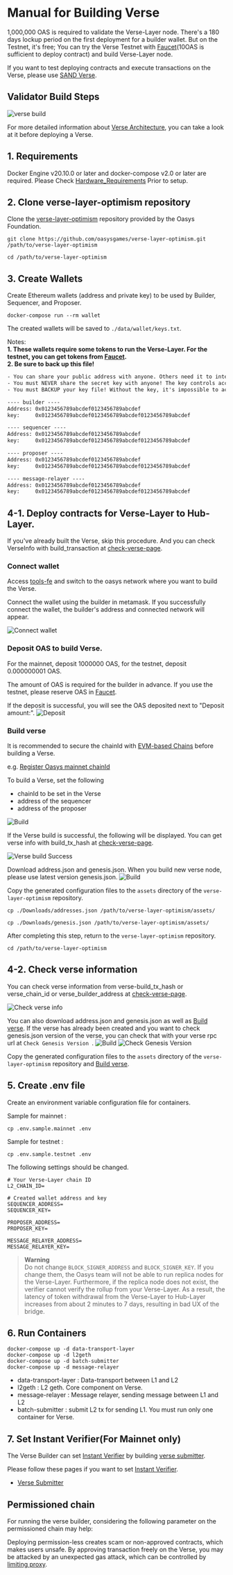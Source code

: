 # Manual for Building Verse

1,000,000 OAS is required to validate the Verse-Layer node.
There's a 180 days lockup period on the first deployment for a builder wallet.
But on the Testnet, it's free; You can try the Verse Testnet with [Faucet](https://faucet.testnet.oasys.games)(10OAS is sufficient to deploy contract) and build Verse-Layer node.

If you want to test deploying contracts and execute transactions on the Verse, please use [SAND Verse](/docs/verse-developer/how-to-build-verse/1-10-sandverse).

## Validator Build Steps

![verse build](/img/docs/techdocs/verse/versebuild.png)

For more detailed information about [Verse Architecture](/docs/architecture/verse-layer/1-1-verse-layer), you can take a look at it before deploying a Verse. 

## 1. Requirements

Docker Engine v20.10.0 or later and docker-compose v2.0 or later are required.
Please Check [Hardware_Requirements](/docs/verse-developer/how-to-build-verse/1-1-requirement) Prior to setup. 

## 2. Clone verse-layer-optimism repository
Clone the [verse-layer-optimism](https://github.com/oasysgames/verse-layer-optimism) repository provided by the Oasys Foundation.

```shell
git clone https://github.com/oasysgames/verse-layer-optimism.git /path/to/verse-layer-optimism

cd /path/to/verse-layer-optimism
```

## 3. Create Wallets

Create Ethereum wallets (address and private key) to be used by Builder, Sequencer, and Proposer.

```shell
docker-compose run --rm wallet
```

The created wallets will be saved to `./data/wallet/keys.txt`.

Notes:  
**1. These wallets require some tokens to run the Verse-Layer. For the testnet, you can get tokens from [Faucet](https://faucet.testnet.oasys.games/).**  
**2. Be sure to back up this file!**

```text:./data/wallet/keys.txt
- You can share your public address with anyone. Others need it to interact with you.
- You must NEVER share the secret key with anyone! The key controls access to your funds!
- You must BACKUP your key file! Without the key, it's impossible to access account funds!

---- builder ----
Address: 0x0123456789abcdef0123456789abcdef
key:     0x0123456789abcdef0123456789abcdef0123456789abcdef

---- sequencer ----
Address: 0x0123456789abcdef0123456789abcdef
key:     0x0123456789abcdef0123456789abcdef0123456789abcdef

---- proposer ----
Address: 0x0123456789abcdef0123456789abcdef
key:     0x0123456789abcdef0123456789abcdef0123456789abcdef

---- message-relayer ----
Address: 0x0123456789abcdef0123456789abcdef
key:     0x0123456789abcdef0123456789abcdef0123456789abcdef
```

## 4-1. Deploy contracts for Verse-Layer to Hub-Layer.

If you've already built the Verse, skip this procedure.
And you can check VerseInfo with build_transaction at [check-verse-page](#4-2-check-verse-information-from-verse_build-transaction).

### Connect wallet
Access [tools-fe](https://tools-fe.oasys.games) and switch to the oasys network where you want to build the Verse.

Connect the wallet using the builder in metamask.
If you successfully connect the wallet, the builder's address and connected network will appear.

![Connect wallet](/img/docs/techdocs/tools-fe/connect_wallet.png)

### Deposit OAS to build Verse.
For the mainnet, deposit 1000000 OAS, for the testnet, deposit 0.000000001 OAS.

The amount of OAS is required for the builder in advance. If you use the testnet, please reserve OAS in [Faucet](https://faucet.testnet.oasys.games).

If the deposit is successful, you will see the OAS deposited next to "Deposit amount:".
![Deposit](/img/docs/techdocs/tools-fe/deposit.png)

### Build verse
It is recommended to secure the chainId with [EVM-based Chains](https://github.com/ethereum-lists/chains) before building a Verse.

e.g. [Register Oasys mainnet chainId](https://github.com/fromreto/chains/commit/00aa7728b1b1180f9e2f6f284ccb585be956d524)

To build a Verse, set the following
- chainId to be set in the Verse
- address of the sequencer
- address of the proposer

![Build](/img/docs/techdocs/tools-fe/build.png)


If the Verse build is successful, the following will be displayed. You can get verse info with build_tx_hash at [check-verse-page](#4-2-check-verse-information-from-verse_build-transaction).

![Verse build Success](/img/docs/techdocs/tools-fe/verse_build_success.png)

Download address.json and genesis.json.
When you build new verse node, please use latest version genesis.json.
![Build](/img/docs/techdocs/tools-fe/build_complete.png)

Copy the generated configuration files to the `assets` directory of the `verse-layer-optimism` repository.

```shell
cp ./Downloads/addresses.json /path/to/verse-layer-optimism/assets/

cp ./Downloads/genesis.json /path/to/verse-layer-optimism/assets/ 
```

After completing this step, return to the `verse-layer-optimism` repository.

```shell
cd /path/to/verse-layer-optimism
```

## 4-2. Check verse information
You can check verse information from verse-build_tx_hash or verse_chain_id or verse_builder_address at [check-verse-page](https://tools-fe.oasys.games/check-verse).

![Check verse info](/img/docs/techdocs/tools-fe/check_verse_info.png)

You can also download address.json and genesis.json as well as [Build verse](#build-verse).
If the verse has already been created and you want to check genesis.json version of the verse, you can check that with your verse rpc url at `Check Genesis Version `.
![Build](/img/docs/techdocs/tools-fe/build_complete.png)
![Check Genesis Version](/img/docs/techdocs/tools-fe/check_genesis_version.png)

Copy the generated configuration files to the `assets` directory of the `verse-layer-optimism` repository and [Build verse](#build-verse).

## 5. Create .env file

Create an environment variable configuration file for containers.

Sample for mainnet : 

```shell
cp .env.sample.mainnet .env
```

Sample for testnet :
```shell
cp .env.sample.testnet .env
```

The following settings should be changed.

```shell
# Your Verse-Layer chain ID
L2_CHAIN_ID=

# Created wallet address and key
SEQUENCER_ADDRESS=
SEQUENCER_KEY=

PROPOSER_ADDRESS=
PROPOSER_KEY=

MESSAGE_RELAYER_ADDRESS=
MESSAGE_RELAYER_KEY=
```

> **Warning**  
> Do not change `BLOCK_SIGNER_ADDRESS` and `BLOCK_SIGNER_KEY`. If you change them, the Oasys team will not be able to run replica nodes for the Verse-Layer. Furthermore, if the replica node does not exist, the verifier cannot verify the rollup from your Verse-Layer. As a result, the latency of token withdrawal from the Verse-Layer to Hub-Layer increases from about 2 minutes to 7 days, resulting in bad UX of the bridge.

## 6. Run Containers

```shell
docker-compose up -d data-transport-layer
docker-compose up -d l2geth
docker-compose up -d batch-submitter
docker-compose up -d message-relayer
```

- data-transport-layer : Data-transport between L1 and L2
- l2geth : L2 geth. Core component on Verse. 
- message-relayer : Message relayer, sending message between L1 and L2
- batch-submitter : submit L2 tx for sending L1. You must run only one container for Verse.

## 7. Set Instant Verifier(For Mainnet only)
The Verse Builder can set [Instant Verifier](/docs/architecture/verse-layer/rollup/2-2-initial-verifier) by building [verse submitter](/docs/verse-developer/how-to-build-verse/1-8-build-verse-submitter).


Please follow these pages if you want to set [Instant Verifier](/docs/architecture/verse-layer/rollup/2-2-initial-verifier).
- [Verse Submitter](/docs/verse-developer/how-to-build-verse/1-8-build-verse-submitter)

## Permissioned chain

For running the verse builder, considering the following parameter on the permissioned chain may help: 

Deploying permission-less creates scam or non-approved contracts, which makes users unsafe. 
By approving transaction freely on the Verse, you may be attacked by an unexpected gas attack, which can be controlled by [limiting proxy](/docs/verse-developer/how-to-build-verse/1-4-verse-proxy). 




